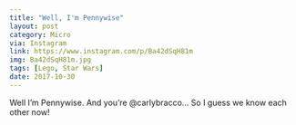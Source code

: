 ```yaml
---
title: "Well, I'm Pennywise"
layout: post
category: Micro
via: Instagram
link: https://www.instagram.com/p/Ba42dSqH81m
img: Ba42dSqH81m.jpg
tags: [Lego, Star Wars]
date: 2017-10-30
---
```

Well I’m Pennywise. And you’re @carlybracco... So I guess we know each other now!